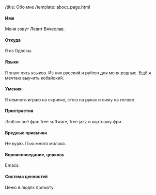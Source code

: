 /title: Обо мне
/template: about_page.html

#### Имя
Меня зовут Левит Вячеслав.

#### Откуда
Я из Одессы.

#### Языки
Я знаю пять языков. Из них русский и python для меня родные. Ещё я мечтаю
выучить кобайский.

#### Умения
Я немного играю на скрипке, стою на руках и сижу на голове.

#### Пристрастия
Люблю всё фри: free software, free jazz и картошку фри.

#### Вредные привычки
Не курю. Пью много молока.

#### Вероисповедание, церковь
Emacs.

#### Система ценностей
Ценю в людях прямоту.
